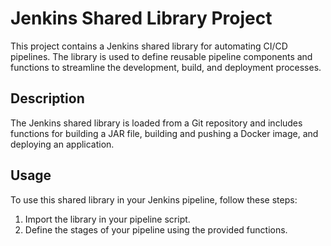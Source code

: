 # Jenkins Shared Library Project

This project contains a Jenkins shared library for automating CI/CD pipelines. The library is used to define reusable pipeline components and functions to streamline the development, build, and deployment processes.

## Description

The Jenkins shared library is loaded from a Git repository and includes functions for building a JAR file, building and pushing a Docker image, and deploying an application.

## Usage

To use this shared library in your Jenkins pipeline, follow these steps:

1. Import the library in your pipeline script.
2. Define the stages of your pipeline using the provided functions.
